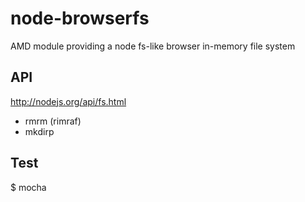 node-browserfs
==============

AMD module providing a node fs-like browser in-memory file system

API
---
http://nodejs.org/api/fs.html

+ rmrm (rimraf)
+ mkdirp

Test
----

$ mocha

